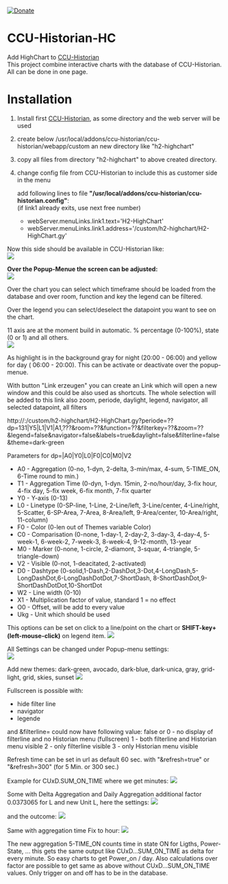 [![Donate](https://img.shields.io/badge/Donate-PayPal-green.svg)](https://www.paypal.com/cgi-bin/webscr?cmd=_donations&business=UNR7TVPVH74TE&currency_code=EUR&source=url)

# CCU-Historian-HC  
Add HighChart to [CCU-Historian](https://github.com/mdzio/ccu-historian)  
This project combine interactive charts with the database of CCU-Historian. All can be done in one page.  

# Installation  
1. Install first [CCU-Historian](https://github.com/mdzio/ccu-historian), as some directory and the web server will be used
2. create below /usr/local/addons/ccu-historian/ccu-historian/webapp/custom an new directory like "h2-highchart"
3. copy all files from directory "h2-highchart" to above created directory.
4. change config file from CCU-Historian to include this as customer side in the menu
   
   add following lines to file **"/usr/local/addons/ccu-historian/ccu-historian.config"**:  
   (if link1 already exits, use next free number)  
   * webServer.menuLinks.link1.text='H2-HighChart'  
   * webServer.menuLinks.link1.address='/custom/h2-highchart/H2-HighChart.gy'  
   
Now this side should be available in CCU-Historian like:  
![](docs/Menue.png)  
  
**Over the Popup-Menue the screen can be adjusted:**  
![](docs/popmenu.png)  

Over the chart you can select which timeframe should be loaded from the database and over room, function and key the legend can be filtered.

Over the legend you can select/deselect the datapoint you want to see on the chart.

11 axis are at the moment build in automatic. % percentage (0-100%), state (0 or 1) and all others.  
![](docs/screen.png)

As highlight is in the background gray for night (20:00 - 06:00) and yellow for day ( 06:00 - 20:00). This can be activate or deactivate over the popup-menue.

With button "Link erzeugen" you can create an Link which will open a new window and this could be also used as shortcuts. 
The whole selection will be added to this link also zoom, periode, daylight, legend, navigator, all selected datapoint, all filters

http://<host>:<port>/custom/h2-highchart/H2-HighChart.gy?periode=??dp=131|Y5|L1|V1|A1,???&room=??&function=??&filterkey=??&zoom=??&legend=false&navigator=false&labels=true&daylight=false&filterline=false&theme=dark-green

Parameters for dp=<CCU-Historian-ID>|A0|Y0|L0|F0|C0|M0|V2  
   * A0 - Aggregation (0-no, 1-dyn, 2-delta, 3-min/max, 4-sum, 5-TIME_ON, 6-Time round to min.)
   * T1 - Aggregation Time (0-dyn, 1-dyn. 15min, 2-no/hour/day, 3-fix hour, 4-fix day, 5-fix week, 6-fix month, 7-fix quarter
   * Y0 - Y-axis (0-13)
   * L0 - Linetype (0-SP-line, 1-Line, 2-Line/left, 3-Line/center, 4-Line/right, 5-Scatter, 
          6-SP-Area, 7-Area, 8-Area/left, 9-Area/center, 10-Area/right, 11-column)
   * F0 - Color (0-len out of Themes variable Color)
   * C0 - Comparisation (0-none, 1-day-1, 2-day-2, 3-day-3, 4-day-4, 5-week-1, 6-week-2, 7-week-3, 8-week-4, 9-12-month, 13-year
   * M0 - Marker (0-none, 1-circle, 2-diamont, 3-squar, 4-triangle, 5-triangle-down)
   * V2 - Visible (0-not, 1-deacitated, 2-activated)
   * D0 - Dashtype (0-solid,1-Dash,2-DashDot,3-Dot,4-LongDash,5-LongDashDot,6-LongDashDotDot,7-ShortDash,
          8-ShortDashDot,9-ShortDashDotDot,10-ShortDot
   * W2 - Line width (0-10)
   * X1 - Multiplication factor of value, standard 1 = no effect
   * O0 - Offset, will be add to every value
   * Ukg - Unit which should be used
  
This options can be set on click to a line/point on the chart or <b>SHIFT-key+(left-mouse-click)</b> on legend item.
![](docs/line-menu.png) 
  
All Settings can be changed under Popup-menu settings:  
![](docs/setting.png)  
  
Add new themes: dark-green, avocado, dark-blue, dark-unica, gray, grid-light, grid, skies, sunset
![](docs/screen3.png) 

Fullscreen is possible with:  
   * hide filter line
   * navigator
   * legende  
   
and &filterline=<value> could now have following value:
   false or 0 - no display of filterline and no Historian menu (fullscreen)
   1 - both filterline and Historian menu visible
   2 - only filterline visible
   3 - only Historian menu visible   

Refresh time can be set in url as default 60 sec. with "&refresh=true" or "&refresh=300" (for 5 Min. or 300 sec.)

Example for CUxD.SUM_ON_TIME where we get minutes:
![](docs/screen7.png)

Some with Delta Aggregation and Daily Aggregation additional factor 0.0373065 for L and new Unit L, here the settings:
![](docs/screen5.png)

and the outcome:
![](docs/screen6.png)

Same with aggregation time Fix to hour:
![](docs/screen8.png)

The new aggregation 5-TIME_ON counts time in state ON for Ligths, Power-State, ... this gets the same output like CUxD...SUM_ON_TIME as delta for every minute. So easy charts to get Power_on / day. Also calculations over factor are possible to get same as above without CUxD...SUM_ON_TIME values. Only trigger on and off has to be in the database.




